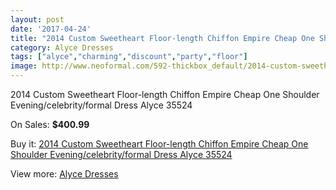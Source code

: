 ```yaml
---
layout: post
date: '2017-04-24'
title: "2014 Custom Sweetheart Floor-length Chiffon Empire Cheap One Shoulder Evening/celebrity/formal Dress Alyce 35524"
category: Alyce Dresses
tags: ["alyce","charming","discount","party","floor"]
image: http://www.neoformal.com/592-thickbox_default/2014-custom-sweetheart-floor-length-chiffon-empire-cheap-one-shoulder-evening-celebrity-formal-dress-alyce-35524.jpg
---
```

2014 Custom Sweetheart Floor-length Chiffon Empire Cheap One Shoulder Evening/celebrity/formal Dress Alyce 35524

On Sales: **$400.99**
<a href="https://www.neoformal.com/en/alyce-dresses/209-2014-custom-sweetheart-floor-length-chiffon-empire-cheap-one-shoulder-evening-celebrity-formal-dress-alyce-35524.html"><amp-img layout="responsive" width="600" height="600" src="//www.neoformal.com/592-thickbox_default/2014-custom-sweetheart-floor-length-chiffon-empire-cheap-one-shoulder-evening-celebrity-formal-dress-alyce-35524.jpg" alt="2014 Custom Sweetheart Floor-length Chiffon Empire Cheap One Shoulder Evening/celebrity/formal Dress Alyce 35524 0" /></a>
<a href="https://www.neoformal.com/en/alyce-dresses/209-2014-custom-sweetheart-floor-length-chiffon-empire-cheap-one-shoulder-evening-celebrity-formal-dress-alyce-35524.html"><amp-img layout="responsive" width="600" height="600" src="//www.neoformal.com/593-thickbox_default/2014-custom-sweetheart-floor-length-chiffon-empire-cheap-one-shoulder-evening-celebrity-formal-dress-alyce-35524.jpg" alt="2014 Custom Sweetheart Floor-length Chiffon Empire Cheap One Shoulder Evening/celebrity/formal Dress Alyce 35524 1" /></a>

Buy it: [2014 Custom Sweetheart Floor-length Chiffon Empire Cheap One Shoulder Evening/celebrity/formal Dress Alyce 35524](https://www.neoformal.com/en/alyce-dresses/209-2014-custom-sweetheart-floor-length-chiffon-empire-cheap-one-shoulder-evening-celebrity-formal-dress-alyce-35524.html "2014 Custom Sweetheart Floor-length Chiffon Empire Cheap One Shoulder Evening/celebrity/formal Dress Alyce 35524")

View more: [Alyce Dresses](https://www.neoformal.com/en/3-alyce-dresses "Alyce Dresses")